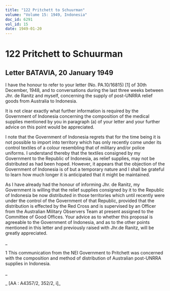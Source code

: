 ```yaml
---
title: "122 Pritchett to Schuurman"
volume: "Volume 15: 1949, Indonesia"
doc_id: 6291
vol_id: 15
date: 1949-01-20
---
```


# 122 Pritchett to Schuurman

## Letter BATAVIA, 20 January 1949

I have the honour to refer to your letter (No. PA.10/16815) [1] of 30th December, 1948, and to conversations during the last three weeks between Jhr. de Ranitz and myself, concerning the supply of post-UNRRA relief goods from Australia to Indonesia.

It is not clear exactly what further information is required by the Government of Indonesia concerning the composition of the medical supplies mentioned by you in paragraph (a) of your letter and your further advice on this point would be appreciated.

I note that the Government of Indonesia regrets that for the time being it is not possible to import into territory which has only recently come under its control textiles of a colour resembling that of military and/or police uniforms. I understand thereby that the textiles consigned by my Government to the Republic of Indonesia, as relief supplies, may not be distributed as had been hoped. However, it appears that the objection of the Government of Indonesia is of but a temporary nature and I shall be grateful to learn how much longer it is anticipated that it might be maintained.

As I have already had the honour of informing Jhr. de Ranitz, my Government is willing that the relief supplies consigned by it to the Republic of Indonesia be now distributed in those territories which until recently were under the control of the Government of that Republic, provided that the distribution is effected by the Red Cross and is supervised by an Officer from the Australian Military Observers Team at present assigned to the Committee of Good Offices. Your advice as to whether this proposal is agreeable to the Government of Indonesia, and as to the other points mentioned in this letter and previously raised with Jhr.de Ranitz, will be greatly appreciated.

_

1 This communication from the NEI Government to Pritchett was concerned with the composition and method of distribution of Australian post-UNRRA supplies in Indonesia.

_

_ [AA : A4357/2, 352/2, i]_
